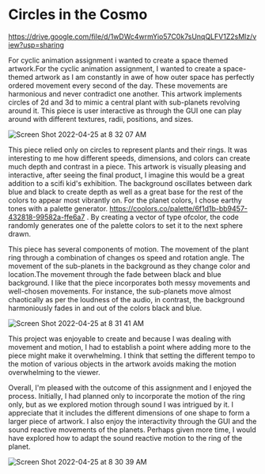 # Circles in the Cosmo
 
https://drive.google.com/file/d/1wDWc4wrmYio57C0k7sUnqQLFV1Z2sMlz/view?usp=sharing

For cyclic animation assignment i wanted to create a space themed artwork.For the cyclic animation assignment, I wanted to create a space-themed artwork as I am constantly in awe of how outer space has perfectly ordered movement every second of the day. These movements are harmonious and never contradict one another.  This artwork implements circles of 2d and 3d to mimic a central plant with sub-planets revolving around it. This piece is user interactive as through the GUI one can play around with different textures, radii, positions, and sizes. 

![Screen Shot 2022-04-25 at 8 32 07 AM](https://user-images.githubusercontent.com/102983688/165021456-a2b07282-c128-4600-9f62-1484c256dcbe.png)


This piece relied only on circles to represent plants and their rings. It was interesting to me how different speeds, dimensions, and colors can create much depth and contrast in a piece. This artwork is visually pleasing and interactive, after seeing the final product, I imagine this would be a great addition to a scifi kid's exhibition. The background oscillates between dark blue and black to create depth as well as a great base for the rest of the colors to appear most vibrantly on. For the planet colors, I chose earthy tones with a palette generator. https://coolors.co/palette/6f1d1b-bb9457-432818-99582a-ffe6a7 . By creating a vector of type ofcolor, the code randomly generates one of the palette colors to set it to the next sphere drawn.

This piece has several components of motion. The movement of the plant ring through a combination of changes os speed and rotation angle. The movement of the sub-planets in the background as they change color and location.The movement through the fade between black and blue background. I like that the piece incorporates both messy movements and well-chosen movements. For instance, the sub-planets move almost chaotically as per the loudness of the audio, in contrast, the background harmoniously fades in and out of the colors black and blue. 

![Screen Shot 2022-04-25 at 8 31 41 AM](https://user-images.githubusercontent.com/102983688/165021462-a97b9115-b714-41f4-9f77-4cf4e9fcf87e.png)

This project was enjoyable to create and because I was dealing with movement and motion, I had to establish a point where adding more to the piece might make it overwhelming. I think that setting the different tempo to the motion of various objects in the artwork avoids making the motion overwhelming to the viewer. 

Overall, I'm pleased with the outcome of this assignment and I enjoyed the process. Initially, I had planned only to incorporate the motion of the ring only, but as we explored motion through sound I was intrigued by it. I appreciate that it includes the different dimensions of one shape to form a larger piece of artwork. I also enjoy the interactivity through the GUI and the sound reactive movements of the planets. Perhaps given more time, I would have explored how to adapt the sound reactive motion to the ring of the planet.

![Screen Shot 2022-04-25 at 8 30 39 AM](https://user-images.githubusercontent.com/102983688/165021467-78490d98-b000-47f6-ae59-3d5bbc97023f.png)
